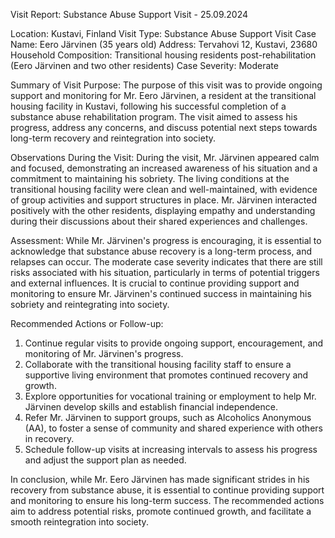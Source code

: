  Visit Report: Substance Abuse Support Visit - 25.09.2024

Location: Kustavi, Finland
Visit Type: Substance Abuse Support Visit
Case Name: Eero Järvinen (35 years old)
Address: Tervahovi 12, Kustavi, 23680
Household Composition: Transitional housing residents post-rehabilitation (Eero Järvinen and two other residents)
Case Severity: Moderate

Summary of Visit Purpose:
The purpose of this visit was to provide ongoing support and monitoring for Mr. Eero Järvinen, a resident at the transitional housing facility in Kustavi, following his successful completion of a substance abuse rehabilitation program. The visit aimed to assess his progress, address any concerns, and discuss potential next steps towards long-term recovery and reintegration into society.

Observations During the Visit:
During the visit, Mr. Järvinen appeared calm and focused, demonstrating an increased awareness of his situation and a commitment to maintaining his sobriety. The living conditions at the transitional housing facility were clean and well-maintained, with evidence of group activities and support structures in place. Mr. Järvinen interacted positively with the other residents, displaying empathy and understanding during their discussions about their shared experiences and challenges.

Assessment:
While Mr. Järvinen's progress is encouraging, it is essential to acknowledge that substance abuse recovery is a long-term process, and relapses can occur. The moderate case severity indicates that there are still risks associated with his situation, particularly in terms of potential triggers and external influences. It is crucial to continue providing support and monitoring to ensure Mr. Järvinen's continued success in maintaining his sobriety and reintegrating into society.

Recommended Actions or Follow-up:
1. Continue regular visits to provide ongoing support, encouragement, and monitoring of Mr. Järvinen's progress.
2. Collaborate with the transitional housing facility staff to ensure a supportive living environment that promotes continued recovery and growth.
3. Explore opportunities for vocational training or employment to help Mr. Järvinen develop skills and establish financial independence.
4. Refer Mr. Järvinen to support groups, such as Alcoholics Anonymous (AA), to foster a sense of community and shared experience with others in recovery.
5. Schedule follow-up visits at increasing intervals to assess his progress and adjust the support plan as needed.

In conclusion, while Mr. Eero Järvinen has made significant strides in his recovery from substance abuse, it is essential to continue providing support and monitoring to ensure his long-term success. The recommended actions aim to address potential risks, promote continued growth, and facilitate a smooth reintegration into society.